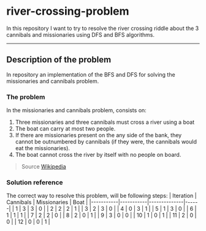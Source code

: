 # river-crossing-problem
In this repository I want to try to resolve the river crossing riddle about the 3 cannibals and missionaries using DFS and BFS algorithms.

--- 

## Description of the problem
In repository an implementation of the BFS and DFS for solving the missionaries and cannibals problem.

### The problem
In the missionaries and cannibals problem, consists on: 
1. Three missionaries and three cannibals must cross a river using a boat 
2. The boat can carry at most two people.
3. If there are missionaries present on the any side of the bank, they cannot be outnumbered by cannibals (if they were, the cannibals would eat the missionaries).
4. The boat cannot cross the river by itself with no people on board.

> Source
> [Wikipedia](https://en.wikipedia.org/wiki/Missionaries_and_cannibals_problem)

### Solution reference
The correct way to resolve this problem, will be following steps:
| Iteration | Cannibals | Missionaries | Boat |
|-----------|-----------|--------------|------|
| 1         | 3         | 3            | 0    |
| 2         | 2         | 2            | 1    |
| 3         | 2         | 3            | 0    |
| 4         | 0         | 3            | 1    |
| 5         | 1         | 3            | 0    |
| 6         | 1         | 1            | 1    |
| 7         | 2         | 2            | 0    |
| 8         | 2         | 0            | 1    |
| 9         | 3         | 0            | 0    |
| 10        | 1         | 0            | 1    |
| 11        | 2         | 0            | 0    |
| 12        | 0         | 0            | 1    |

